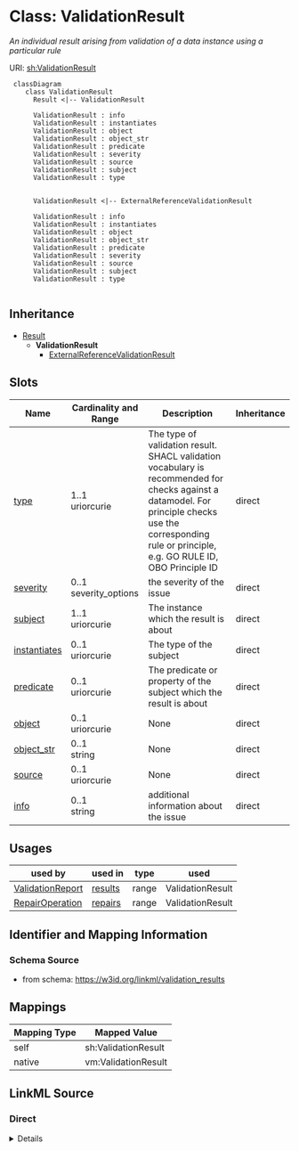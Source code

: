 # Class: ValidationResult
_An individual result arising from validation of a data instance using a particular rule_




URI: [sh:ValidationResult](http://www.w3.org/ns/shacl#ValidationResult)


```{mermaid}
 classDiagram
    class ValidationResult
      Result <|-- ValidationResult
      
      ValidationResult : info
      ValidationResult : instantiates
      ValidationResult : object
      ValidationResult : object_str
      ValidationResult : predicate
      ValidationResult : severity
      ValidationResult : source
      ValidationResult : subject
      ValidationResult : type
      

      ValidationResult <|-- ExternalReferenceValidationResult
      
      ValidationResult : info
      ValidationResult : instantiates
      ValidationResult : object
      ValidationResult : object_str
      ValidationResult : predicate
      ValidationResult : severity
      ValidationResult : source
      ValidationResult : subject
      ValidationResult : type
      
```




## Inheritance
* [Result](Result.md)
    * **ValidationResult**
        * [ExternalReferenceValidationResult](ExternalReferenceValidationResult.md)



## Slots

| Name | Cardinality and Range | Description | Inheritance |
| ---  | --- | --- | --- |
| [type](type.md) | 1..1 <br/> uriorcurie | The type of validation result. SHACL validation vocabulary is recommended for checks against a datamodel. For principle checks use the corresponding rule or principle, e.g. GO RULE ID, OBO Principle ID | direct |
| [severity](severity.md) | 0..1 <br/> severity_options | the severity of the issue | direct |
| [subject](subject.md) | 1..1 <br/> uriorcurie | The instance which the result is about | direct |
| [instantiates](instantiates.md) | 0..1 <br/> uriorcurie | The type of the subject | direct |
| [predicate](predicate.md) | 0..1 <br/> uriorcurie | The predicate or property of the subject which the result is about | direct |
| [object](object.md) | 0..1 <br/> uriorcurie | None | direct |
| [object_str](object_str.md) | 0..1 <br/> string | None | direct |
| [source](source.md) | 0..1 <br/> uriorcurie | None | direct |
| [info](info.md) | 0..1 <br/> string | additional information about the issue | direct |



## Usages

| used by | used in | type | used |
| ---  | --- | --- | --- |
| [ValidationReport](ValidationReport.md) | [results](results.md) | range | ValidationResult |
| [RepairOperation](RepairOperation.md) | [repairs](repairs.md) | range | ValidationResult |







## Identifier and Mapping Information







### Schema Source


* from schema: https://w3id.org/linkml/validation_results





## Mappings

| Mapping Type | Mapped Value |
| ---  | ---  |
| self | sh:ValidationResult |
| native | vm:ValidationResult |


## LinkML Source

<!-- TODO: investigate https://stackoverflow.com/questions/37606292/how-to-create-tabbed-code-blocks-in-mkdocs-or-sphinx -->

### Direct

<details>
```yaml
name: ValidationResult
description: An individual result arising from validation of a data instance using
  a particular rule
from_schema: https://w3id.org/linkml/validation_results
rank: 1000
is_a: Result
slots:
- type
- severity
- subject
- instantiates
- predicate
- object
- object_str
- source
- info
class_uri: sh:ValidationResult

```
</details>

### Induced

<details>
```yaml
name: ValidationResult
description: An individual result arising from validation of a data instance using
  a particular rule
from_schema: https://w3id.org/linkml/validation_results
rank: 1000
is_a: Result
attributes:
  type:
    name: type
    description: The type of validation result. SHACL validation vocabulary is recommended
      for checks against a datamodel. For principle checks use the corresponding rule
      or principle, e.g. GO RULE ID, OBO Principle ID
    from_schema: https://w3id.org/linkml/validation_results
    rank: 1000
    slot_uri: sh:sourceConstraintComponent
    alias: type
    owner: ValidationResult
    domain_of:
    - TypeSeverityKeyValue
    - ValidationResult
    range: uriorcurie
    required: true
  severity:
    name: severity
    description: the severity of the issue
    from_schema: https://w3id.org/linkml/validation_results
    rank: 1000
    slot_uri: sh:resultSeverity
    alias: severity
    owner: ValidationResult
    domain_of:
    - TypeSeverityKeyValue
    - ValidationResult
    range: severity_options
  subject:
    name: subject
    description: The instance which the result is about
    from_schema: https://w3id.org/linkml/validation_results
    rank: 1000
    slot_uri: sh:focusNode
    alias: subject
    owner: ValidationResult
    domain_of:
    - ValidationResult
    range: uriorcurie
    required: true
  instantiates:
    name: instantiates
    description: The type of the subject
    from_schema: https://w3id.org/linkml/validation_results
    exact_mappings:
    - sh:sourceShape
    rank: 1000
    alias: instantiates
    owner: ValidationResult
    domain_of:
    - ValidationResult
    range: uriorcurie
  predicate:
    name: predicate
    description: The predicate or property of the subject which the result is about
    from_schema: https://w3id.org/linkml/validation_results
    related_mappings:
    - sh:resultPath
    rank: 1000
    alias: predicate
    owner: ValidationResult
    domain_of:
    - ValidationResult
    range: uriorcurie
  object:
    name: object
    from_schema: https://w3id.org/linkml/validation_results
    rank: 1000
    slot_uri: sh:value
    alias: object
    owner: ValidationResult
    domain_of:
    - ValidationResult
    range: uriorcurie
  object_str:
    name: object_str
    from_schema: https://w3id.org/linkml/validation_results
    rank: 1000
    alias: object_str
    owner: ValidationResult
    domain_of:
    - ValidationResult
    range: string
  source:
    name: source
    from_schema: https://w3id.org/linkml/validation_results
    rank: 1000
    alias: source
    owner: ValidationResult
    domain_of:
    - ValidationResult
    range: uriorcurie
  info:
    name: info
    description: additional information about the issue
    from_schema: https://w3id.org/linkml/validation_results
    rank: 1000
    slot_uri: sh:resultMessage
    alias: info
    owner: ValidationResult
    domain_of:
    - ValidationResult
    - RepairOperation
    range: string
class_uri: sh:ValidationResult

```
</details>
